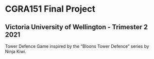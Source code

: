 # CGRA151 Final Project
## Victoria University of Wellington - Trimester 2 2021
Tower Defence Game inspired by the “Bloons Tower Defence” series by Ninja Kiwi.
